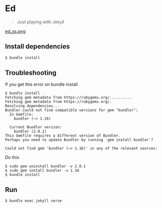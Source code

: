# Ed
> Just playing with Jekyll

[ed_ss.png](ed_ss.png)

##  Install dependencies
```sh
$ bundle install
```
## Troubleshooting
If you get this error on bundle install
```shell
$ bundle install
Fetching gem metadata from https://rubygems.org/..........
Fetching gem metadata from https://rubygems.org/.
Resolving dependencies...
Bundler could not find compatible versions for gem "bundler":
  In Gemfile:
    bundler (~> 1.16)

  Current Bundler version:
    bundler (2.0.1)
This Gemfile requires a different version of Bundler.
Perhaps you need to update Bundler by running `gem install bundler`?

Could not find gem 'bundler (~> 1.16)' in any of the relevant sources:
```
Do this
```
$ sudo gem uninstall bundler -v 2.0.1
$ sudo gem install bundler -v 1.16
$ bundle install
```
## Run
```sh
$ bundle exec jekyll serve
```

